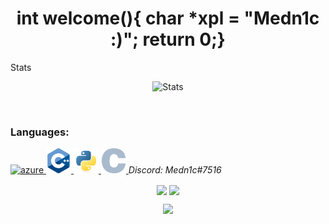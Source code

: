 <h1 align="center"> int welcome(){ char *xpl = "Medn1c :)"; return 0;}  </h1>
<p align="center">

Stats

<p align="center">
<img src="https://github-readme-stats.vercel.app/api?username=mednic&show_icons=true&theme=shades-of-purple&bg_color=1C00ff00&hide_border=true" alt="Stats"/>
</p>
<br />

<h3 align="left">Languages:</h3>
<p align="left"> <a href="https://azure.microsoft.com/en-in/" target="_blank"> <img src="https://www.vectorlogo.zone/logos/microsoft_azure/microsoft_azure-icon.svg" alt="azure" width="40" height="40"/> </a> <a 
href="https://www.w3schools.com/cpp/" target="_blank"> <img src="https://raw.githubusercontent.com/devicons/devicon/master/icons/cplusplus/cplusplus-original.svg" alt="cplusplus" width="40" height="40"/> </a> <a
height="40"/> </a> <a href="https://www.python.org" target="_blank"> <img src="https://raw.githubusercontent.com/devicons/devicon/master/icons/python/python-original.svg" alt="python" width="40" height="40"/> </a> <a  
src="https://raw.githubusercontent.com/devicons/devicon/master/icons/linux/linux-original.svg" alt="linux" width="40" height="40"/> </a> <a href="https://www.mongodb.com/" target="_blank"> <img 
src="https://raw.githubusercontent.com/devicons/devicon/master/icons/c/c-original.svg" alt="c-main" width="40" height="40"/> </a> <a
src="https://raw.githubusercontent.com/devicons/devicon/master/icons/ruby/ruby-plain-wordmark.svg" alt="ruby" width="40" height="40"/> </a> <a
src="https://raw.githubusercontent.com/devicons/devicon/master/icons/bash/bash-original.svg" alt="bash" width="40" height="40"/> </a> <a

<h2 align="center">
  <em>Discord: Medn1c#7516</em>
</h2>

<p align="center">
  <img align="center" src="https://img.shields.io/badge/Offensive%20Security-141321?style=flat-square&logo=Red-Hat"/>
  <img align="center" src="https://img.shields.io/badge/Developer-141321?style=flat-square&logo=homebrew"/>
</p>

<p align="center">
    <img src="https://github-readme-stats.vercel.app/api/top-langs/?username=mednic&hide=html&layout=compact&show_icons=true&theme=radical" />
</p>
